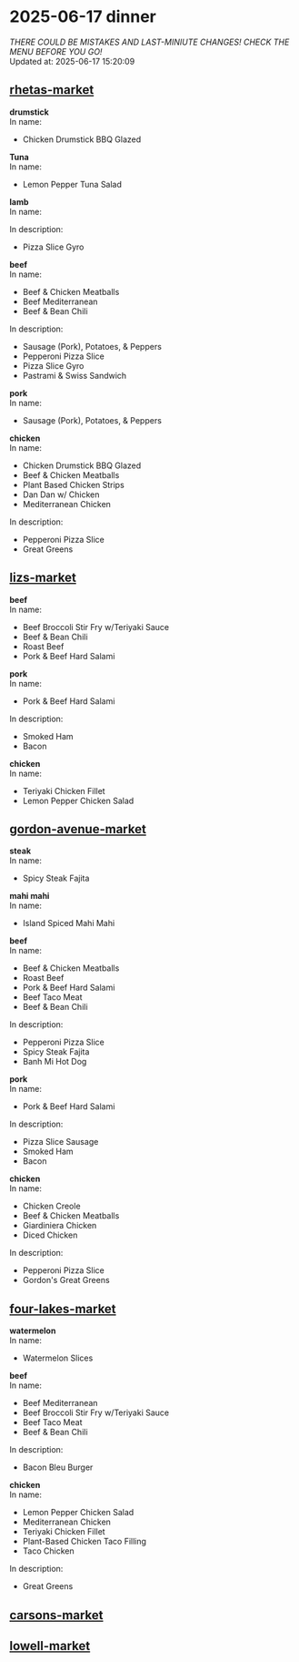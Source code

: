 # 2025-06-17 dinner  
*THERE COULD BE MISTAKES AND LAST-MINIUTE CHANGES! CHECK THE MENU BEFORE YOU GO!*  
Updated at: 2025-06-17 15:20:09  
## [rhetas-market](https://wisc-housingdining.nutrislice.com/menu/rhetas-market/dinner/2025-06-17)  
**drumstick**  
In name:   
 - Chicken Drumstick BBQ Glazed  
  
**Tuna**  
In name:   
 - Lemon Pepper Tuna Salad  
  
**lamb**  
In name:   
  
In description:   
 - Pizza Slice Gyro  
  
**beef**  
In name:   
 - Beef & Chicken Meatballs  
 - Beef Mediterranean  
 - Beef & Bean Chili  
  
In description:   
 - Sausage (Pork), Potatoes, & Peppers  
 - Pepperoni Pizza Slice  
 - Pizza Slice Gyro  
 - Pastrami & Swiss Sandwich  
  
**pork**  
In name:   
 - Sausage (Pork), Potatoes, & Peppers  
  
**chicken**  
In name:   
 - Chicken Drumstick BBQ Glazed  
 - Beef & Chicken Meatballs  
 - Plant Based Chicken Strips  
 - Dan Dan w/ Chicken  
 - Mediterranean Chicken  
  
In description:   
 - Pepperoni Pizza Slice  
 - Great Greens  
  
## [lizs-market](https://wisc-housingdining.nutrislice.com/menu/lizs-market/dinner/2025-06-17)  
**beef**  
In name:   
 - Beef Broccoli Stir Fry w/Teriyaki Sauce  
 - Beef & Bean Chili  
 - Roast Beef  
 - Pork & Beef Hard Salami  
  
**pork**  
In name:   
 - Pork & Beef Hard Salami  
  
In description:   
 - Smoked Ham  
 - Bacon  
  
**chicken**  
In name:   
 - Teriyaki Chicken Fillet  
 - Lemon Pepper Chicken Salad  
  
## [gordon-avenue-market](https://wisc-housingdining.nutrislice.com/menu/gordon-avenue-market/dinner/2025-06-17)  
**steak**  
In name:   
 - Spicy Steak Fajita  
  
**mahi mahi**  
In name:   
 - Island Spiced Mahi Mahi  
  
**beef**  
In name:   
 - Beef & Chicken Meatballs  
 - Roast Beef  
 - Pork & Beef Hard Salami  
 - Beef Taco Meat  
 - Beef & Bean Chili  
  
In description:   
 - Pepperoni Pizza Slice  
 - Spicy Steak Fajita  
 - Banh Mi Hot Dog  
  
**pork**  
In name:   
 - Pork & Beef Hard Salami  
  
In description:   
 - Pizza Slice Sausage  
 - Smoked Ham  
 - Bacon  
  
**chicken**  
In name:   
 - Chicken Creole  
 - Beef & Chicken Meatballs  
 - Giardiniera Chicken  
 - Diced Chicken  
  
In description:   
 - Pepperoni Pizza Slice  
 - Gordon's Great Greens  
  
## [four-lakes-market](https://wisc-housingdining.nutrislice.com/menu/four-lakes-market/dinner/2025-06-17)  
**watermelon**  
In name:   
 - Watermelon Slices  
  
**beef**  
In name:   
 - Beef Mediterranean  
 - Beef Broccoli Stir Fry w/Teriyaki Sauce  
 - Beef Taco Meat  
 - Beef & Bean Chili  
  
In description:   
 - Bacon Bleu Burger  
  
**chicken**  
In name:   
 - Lemon Pepper Chicken Salad  
 - Mediterranean Chicken  
 - Teriyaki Chicken Fillet  
 - Plant-Based Chicken Taco Filling  
 - Taco Chicken  
  
In description:   
 - Great Greens  
  
## [carsons-market](https://wisc-housingdining.nutrislice.com/menu/carsons-market/dinner/2025-06-17)  
## [lowell-market](https://wisc-housingdining.nutrislice.com/menu/lowell-market/dinner/2025-06-17)  
  
